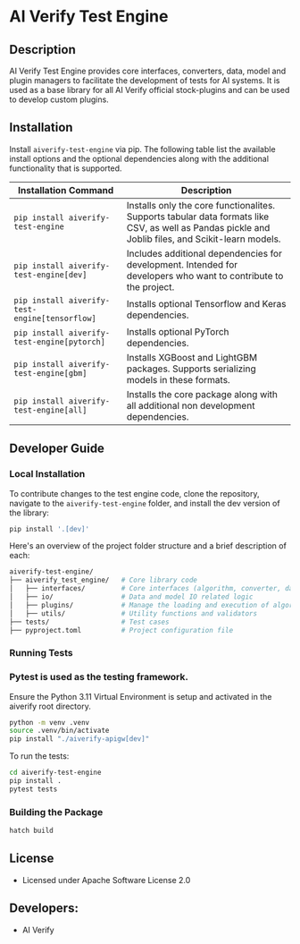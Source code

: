 # AI Verify Test Engine

## Description

AI Verify Test Engine provides core interfaces, converters, data, model and plugin managers to facilitate the development of tests for AI systems. It is used as a base library for all AI Verify official stock-plugins and can be used to develop custom plugins.

## Installation

Install `aiverify-test-engine` via pip. The following table list the available install options and the optional dependencies along with the additional functionality that is supported.

| Installation Command                           | Description                                                                                                                                        |
| ---------------------------------------------- | -------------------------------------------------------------------------------------------------------------------------------------------------- |
| `pip install aiverify-test-engine`             | Installs only the core functionalites. Supports tabular data formats like CSV, as well as Pandas pickle and Joblib files, and Scikit-learn models. |
| `pip install aiverify-test-engine[dev]`        | Includes additional dependencies for development. Intended for developers who want to contribute to the project.                                   |
| `pip install aiverify-test-engine[tensorflow]` | Installs optional Tensorflow and Keras dependencies.                                                                                               |
| `pip install aiverify-test-engine[pytorch]`    | Installs optional PyTorch dependencies.                                                                                                            |
| `pip install aiverify-test-engine[gbm]`        | Installs XGBoost and LightGBM packages. Supports serializing models in these formats.                                                              |
| `pip install aiverify-test-engine[all]`        | Installs the core package along with all additional non development dependencies.                                                                  |

## Developer Guide

### Local Installation

To contribute changes to the test engine code, clone the repository, navigate to the `aiverify-test-engine` folder, and install the dev version of the library:

```bash
pip install '.[dev]'
```

Here's an overview of the project folder structure and a brief description of each:

```bash
aiverify-test-engine/
├── aiverify_test_engine/   # Core library code
│   ├── interfaces/         # Core interfaces (algorithm, converter, data, model, pipeline, serializer, plugin)
│   ├── io/                 # Data and model IO related logic
│   ├── plugins/            # Manage the loading and execution of algorithm, data, model, pipeline and plugins
│   ├── utils/              # Utility functions and validators
├── tests/                  # Test cases
├── pyproject.toml          # Project configuration file
```

### Running Tests

### Pytest is used as the testing framework.

Ensure the Python 3.11 Virtual Environment is setup and activated in the aiverify root directory.

```sh
python -m venv .venv
source .venv/bin/activate
pip install "./aiverify-apigw[dev]"
```

To run the tests:

```sh
cd aiverify-test-engine
pip install .
pytest tests
```

### Building the Package

```bash
hatch build
```

## License

- Licensed under Apache Software License 2.0

## Developers:

- AI Verify
